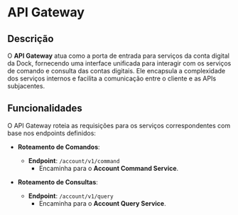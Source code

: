 # API Gateway

## Descrição

O **API Gateway** atua como a porta de entrada para serviços da conta digital da Dock, fornecendo uma interface unificada para interagir com os serviços de comando e consulta das contas digitais. Ele encapsula a complexidade dos serviços internos e facilita a comunicação entre o cliente e as APIs subjacentes.

## Funcionalidades

O API Gateway roteia as requisições para os serviços correspondentes com base nos endpoints definidos:

- **Roteamento de Comandos**:

  - **Endpoint**: `/account/v1/command`
    - Encaminha para o **Account Command Service**.

- **Roteamento de Consultas**:
  - **Endpoint**: `/account/v1/query`
    - Encaminha para o **Account Query Service**.
